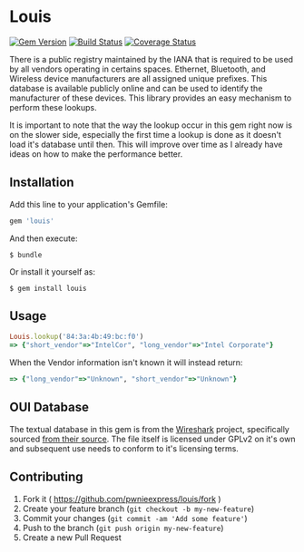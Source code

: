 # Louis

[![Gem Version](https://badge.fury.io/rb/louis.svg)](http://badge.fury.io/rb/louis)
[![Build Status](https://travis-ci.org/pwnieexpress/louis.svg?branch=master)](https://travis-ci.org/pwnieexpress/louis)
[![Coverage Status](https://coveralls.io/repos/pwnieexpress/louis/badge.svg?branch=master)](https://coveralls.io/r/pwnieexpress/louis?branch=master)

There is a public registry maintained by the IANA that is required to be used
by all vendors operating in certains spaces. Ethernet, Bluetooth, and Wireless
device manufacturers are all assigned unique prefixes. This database is
available publicly online and can be used to identify the manufacturer of these
devices. This library provides an easy mechanism to perform these lookups.

It is important to note that the way the lookup occur in this gem right now is
on the slower side, especially the first time a lookup is done as it doesn't
load it's database until then. This will improve over time as I already have
ideas on how to make the performance better.

## Installation

Add this line to your application's Gemfile:

```ruby
gem 'louis'
```

And then execute:

    $ bundle

Or install it yourself as:

    $ gem install louis

## Usage

```ruby
Louis.lookup('84:3a:4b:49:bc:f0')
=> {"short_vendor"=>"IntelCor", "long_vendor"=>"Intel Corporate"}
```

When the Vendor information isn't known it will instead return:

```ruby
=> {"long_vendor"=>"Unknown", "short_vendor"=>"Unknown"}
```

## OUI Database

The textual database in this gem is from the [Wireshark][1] project,
specifically sourced [from their source][2]. The file itself is licensed under
GPLv2 on it's own and subsequent use needs to conform to it's licensing terms.

## Contributing

1. Fork it ( https://github.com/pwnieexpress/louis/fork )
2. Create your feature branch (`git checkout -b my-new-feature`)
3. Commit your changes (`git commit -am 'Add some feature'`)
4. Push to the branch (`git push origin my-new-feature`)
5. Create a new Pull Request

[1]: https://wireshark.org/
[2]: https://code.wireshark.org/review/gitweb?p=wireshark.git;a=blob_plain;f=manuf
